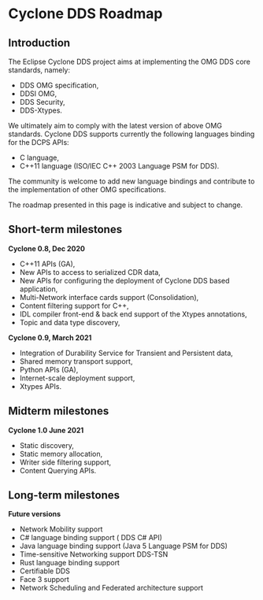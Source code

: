 # Cyclone DDS Roadmap

## Introduction

The Eclipse Cyclone DDS project aims at implementing the OMG DDS core standards, namely:

- DDS OMG specification,
- DDSI OMG,
- DDS Security,
- DDS-Xtypes.

We ultimately aim to comply with the latest version of above OMG standards. Cyclone DDS supports currently the following languages binding for the DCPS APIs:

- C language,
- C++11 language (ISO/IEC C++ 2003 Language PSM for DDS).

The community is welcome to add new language bindings and contribute to the implementation of other OMG specifications.

The roadmap presented in this page is indicative and subject to change.

## Short-term milestones

**Cyclone 0.8, Dec 2020**

- C++11 APIs (GA),
- New APIs to access to serialized CDR data,
- New APIs for configuring the deployment of Cyclone DDS based application,
- Multi-Network interface cards support (Consolidation),
- Content filtering support for C++,
- IDL compiler front-end & back end support of the Xtypes annotations,
- Topic and data type discovery,

**Cyclone 0.9, March 2021**

- Integration of Durability Service for Transient and Persistent data,
- Shared memory transport support,
- Python APIs (GA),
- Internet-scale deployment support,
- Xtypes APIs.

## Midterm milestones

**Cyclone 1.0 June 2021**

- Static discovery,
- Static memory allocation,
- Writer side filtering support,
- Content Querying APIs.

## Long-term milestones

**Future versions**

- Network Mobility support
- C# language binding support ( DDS C# API)
- Java language binding support (Java 5 Language PSM for DDS)
- Time-sensitive Networking support DDS-TSN
- Rust language binding support
- Certifiable DDS
- Face 3 support
- Network Scheduling and Federated architecture support